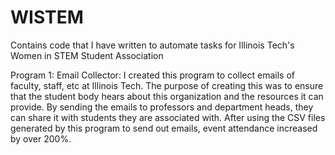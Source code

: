 # WISTEM
Contains code that I have written to automate tasks for Illinois Tech's Women in STEM Student Association

Program 1: Email Collector:
I created this program to collect emails of faculty, staff, etc at Illinois Tech. The purpose of creating this was to ensure that the student body hears about this organization and the resources it can provide. By sending the emails to professors and department heads, they can share it with students they are associated with. After using the CSV files generated by this program to send out emails, event attendance increased by over 200%.
